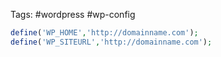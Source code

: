 Tags: #wordpress #wp-config

```php
define('WP_HOME','http://domainname.com');
define('WP_SITEURL','http://domainname.com');
```
